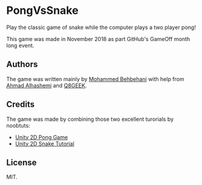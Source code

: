 # PongVsSnake

Play the classic game of snake while the computer plays a two player pong!

This game was made in November 2018 as part GitHub's GameOff month long event.

## Authors

The game was written mainly by [Mohammed Behbehani](https://github.com/mbehbehani) with help from [Ahmad Alhashemi](https://github.com/hashemi) and [Q8GEEK](https://github.com/q8geek).


## Credits

The game was made by combining those two excellent turorials by noobtuts:

* [Unity 2D Pong Game](https://noobtuts.com/unity/2d-pong-game)
* [Unity 2D Snake Tutorial](https://noobtuts.com/unity/2d-snake-game)

## License

MIT.